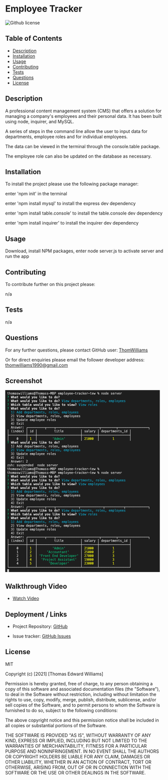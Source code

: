 # Employee Tracker

![Github license](https://img.shields.io/badge/license-MIT-blue.svg)

## Table of Contents
  
* [Description](#description)
* [Installation](#installation)
* [Usage](#usage)
* [Contributing](#contributing)
* [Tests](#tests)
* [Questions](#questions)
* [License](#license)
  
## Description 
  
A professional content management system (CMS) that offers a solution for managing a company's employees and their personal data. It has been built using node, inquirer, and MySQL.

A series of steps in the command line allow the user to input data for departments, employee roles and for individual employees. 

The data can be viewed in the terminal through the console.table package. 

The employee role can also be updated on the database as necessary.


## Installation
  
To install the project please use the following package manager: 
  
enter 'npm init' in the terminal 

enter 'npm install mysql' to install the express dev dependency

enter 'npm install table.console' to install the table.console dev dependency

enter 'npm install inquirer' to install the inquirer dev dependency

  
## Usage
  
Download, install NPM packages, enter node server.js to activate server and run the app


## Contributing
  
To contribute further on this project please:
  
n/a 
  
## Tests
  
n/a 
  
## Questions
  
For any further questions, please contact GitHub user: 
[ThomWilliams](https://www.github.com/ThomWilliams/) 

Or for direct enquiries please email the follower developer address: 
thomwilliams1990@gmail.com 
  

## Screenshot

![Screenshot of requests in the command line](./Assets/employee-tracker.png)

## Walkthrough Video

- [Watch Video]()

## Deployment / Links

- Project Repository: [GitHub](https://github.com/ThomWilliams/employee-tracker-tew)

- Issue tracker: [GitHub Issues](https://github.com/ThomWilliams/employee-tracker-tew/issues)


## License
  
MIT 

Copyright (c) [2021] [Thomas Edward Williams]

Permission is hereby granted, free of charge, to any person obtaining a copy
of this software and associated documentation files (the "Software"), to deal
in the Software without restriction, including without limitation the rights
to use, copy, modify, merge, publish, distribute, sublicense, and/or sell
copies of the Software, and to permit persons to whom the Software is
furnished to do so, subject to the following conditions:

The above copyright notice and this permission notice shall be included in all
copies or substantial portions of the Software.

THE SOFTWARE IS PROVIDED "AS IS", WITHOUT WARRANTY OF ANY KIND, EXPRESS OR
IMPLIED, INCLUDING BUT NOT LIMITED TO THE WARRANTIES OF MERCHANTABILITY,
FITNESS FOR A PARTICULAR PURPOSE AND NONINFRINGEMENT. IN NO EVENT SHALL THE
AUTHORS OR COPYRIGHT HOLDERS BE LIABLE FOR ANY CLAIM, DAMAGES OR OTHER
LIABILITY, WHETHER IN AN ACTION OF CONTRACT, TORT OR OTHERWISE, ARISING FROM,
OUT OF OR IN CONNECTION WITH THE SOFTWARE OR THE USE OR OTHER DEALINGS IN THE
SOFTWARE.


